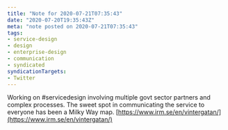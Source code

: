 ```yaml
---
title: "Note for 2020-07-21T07:35:43"
date: "2020-07-20T19:35:43Z"
meta: "note posted on 2020-07-21T07:35:43"
tags:
- service-design
- design
- enterprise-design
- communication
- syndicated
syndicationTargets:
- Twitter
---
```

Working on #servicedesign involving multiple govt sector partners and complex processes. The sweet spot in communicating the service to everyone has been a Milky Way map. [https://www.irm.se/en/vintergatan/](https://www.irm.se/en/vintergatan/)

